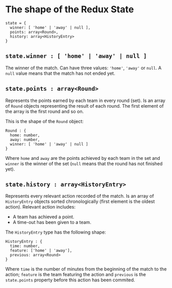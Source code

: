 # The shape of the Redux State

```
state = {
  winner: [ 'home' | 'away' | null ],
  points: array<Round>,
  history: array<HistoryEntry>
}
```

## `state.winner : [ 'home' | 'away' | null ]`

The winner of the match. Can have three values: `'home'`, `'away'` or `null`. A `null` value means that the match has not ended yet.

## `state.points : array<Round>`

Represents the points earned by each team in every round (set). Is an array of `Round` objects representing the result of each round. The first element of the array is the first round and so on.

This is the shape of the `Round` object:

```
Round : {
  home: number,
  away: number,
  winner: [ 'home' | 'away' | null ]
}
```

Where `home` and `away` are the points achieved by each team in the set and `winner` is the winner of the set (`null` means that the round has not finished yet).

## `state.history : array<HistoryEntry>`

Represents every relevant action recorded of the match. Is an array of `HistoryEntry` objects sorted chronologically (first element is the oldest action). Relevant action includes:

- A team has achieved a point.
- A time-out has been given to a team.

The `HistoryEntry` type has the following shape:

```
HistoryEntry : {
  time: number,
  feature: ['home' | 'away'],
  previous: array<Round>
}
```

Where `time` is the number of minutes from the beginning of the match to the action; `feature` is the team featuring the action and `previous` is the `state.points` property before this action has been commited.
